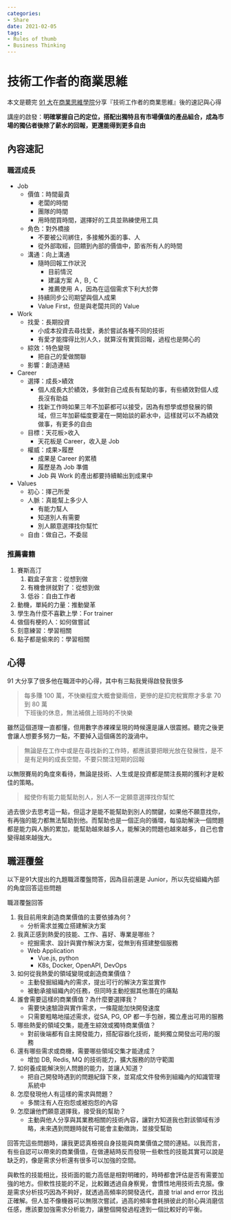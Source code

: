 ```yaml
---
categories:
- Share
date: 2021-02-05
tags:
- Rules of thumb
- Business Thinking
---
```


# 技術工作者的商業思維

本文是聽完 [91 大](https://www.facebook.com/91agile)在[商業思維學院](https://bizthinking.com.tw/)分享『技術工作者的商業思維』後的速記與心得

講座的啟發：**明確掌握自己的定位，搭配出獨特且有市場價值的產品組合，成為市場的獨佔者後除了薪水的回報，更還能得到更多自由**

## 內容速記

### 職涯成長

- Job
  - 價值：時間最貴
    - 老闆的時間
    - 團隊的時間
    - 用時間買時間，選擇好的工具並熟練使用工具
  - 角色：對外橋接
    - 不要被公司綁住，多接觸外面的事、人
    - 從外部取經，回饋到內部的價值中，節省所有人的時間
  - 溝通：向上溝通
    - 隨時回報工作狀況
      - 目前情況
      - 建議方案 Ａ, Ｂ, Ｃ
      - 推薦使用 Ａ，因為在這個需求下利大於弊
    - 持續同步公司期望與個人成果
    - Value First，但是與老闆共同的 Value
- Work
  - 找愛：長期投資
    - 小成本投資去尋找愛，勇於嘗試各種不同的技術
    - 有愛才能撐得比別人久，就算沒有實質回報，過程也是開心的
  - 綜效：特色變現
    - 把自己的愛做關聯
  - 影響：創造連結
- Career
  - 選擇：成長>績效
    - 個人成長大於績效，多做對自己成長有幫助的事，有些績效對個人成長沒有助益
    - 找新工作時如果三年不加薪都可以接受，因為有想學或想發展的領域，但三年加薪幅度要灌在一開始談的薪水中，這樣就可以不為績效做事，有更多的自由
  - 目標：天花板>收入
    - 天花板是 Career，收入是 Job
  - 權威：成果>履歷
    - 成果是 Career 的累積
    - 履歷是為 Job 準備
    - Job 與 Work 的產出都要持續輸出到成果中
- Values
  - 初心：擇己所愛
  - 人脈：真能幫上多少人
    - 有能力幫人
    - 知道別人有需要
    - 別人願意選擇找你幫忙
  - 自由：做自己，不委屈

### 推薦書籍

1. 賽斯高汀
   1. 戳盒子宣言：從想到做
   2. 有機會拼就對了：從想到做
   3. 低谷：自由工作者
2. 動機，單純的力量：推動變革
3. 學生為什麼不喜歡上學：For trainer
4. 做個有梗的人：如何做嘗試
5. 刻意練習：學習相關
6. 點子都是偷來的：學習相關

## 心得

91 大分享了很多他在職涯中的心得，其中有三點我覺得啟發我很多

> 每多賺 100 萬，不快樂程度大概會變兩倍，更慘的是扣完稅實際才多拿 70 到 80 萬  
> 下班後的休息，無法補償上班時的不快樂

雖然這個道理一直都懂，但用數字赤裸裸呈現的時候還是讓人很震撼。聽完之後更會讓人想要多努力一點，不要掉入這個痛苦的漩渦中。

> 無論是在工作中或是在尋找新的工作時，都應該要把眼光放在發展性，是不是有足夠的成長空間，不要只關注短期的回報

以無限賽局的角度來看待，無論是技術、人生或是投資都是關注長期的獲利才是較佳的策略。

> 縱使你有能力能幫助別人，別人不一定願意選擇找你幫忙

過去很少去思考這一點，但這才是能不能幫助到別人的關鍵，如果他不願意找你，有再強的能力都無法幫助到他。而幫助也是一個正向的循環，每協助解決一個問題都是能力與人脈的累加，能幫助越來越多人，能解決的問題也越來越多，自己也會變得越來越強大。

## 職涯覆盤

以下是91大提出的九題職涯覆盤問答，因為目前還是 Junior，所以先從組織內部的角度回答這些問題

職涯覆盤回答

1. 我目前用來創造商業價值的主要依據為何？
    - 分析需求並獨立搭建解決方案
2. 我真正感到熱愛的技能、工作、喜好、專業是哪些？
    - 挖掘需求、設計與實作解決方案，從無到有搭建整個服務
    - Web Application
      - Vue.js, python
      - K8s, Docker, OpenAPI, DevOps
3. 如何從我熱愛的領域變現或創造商業價值？
    - 主動發掘組織內的需求，提出可行的解決方案並實作
    - 被動承接組織內的任務，但同時主動挖掘其他潛在的痛點
4. 誰會需要這樣的商業價值？為什麼要選擇我？
    - 需要快速驗證與實作需求，一條龍能加快開發速度
    - 只需要粗略地描述需求，從SA, PG, OP 都一手包辦，獨立產出可用的服務
5. 哪些熱愛的領域交集，能產生綜效或獨特商業價值？
    - 對前後端都有自主開發能力，搭配容器化技術，能夠獨立開發出可用的服務
6. 還有哪些需求或商機，需要哪些領域交集才能達成？
    - 增加 DB, Redis, MQ 的技術能力，擴大服務的防守範圍
7. 如何養成能解決別人問題的能力，並讓人知道？
    - 把自己開發時遇到的問題紀錄下來，並寫成文件發佈到組織內的知識管理系統中
8. 怎麼發現他人有這樣的需求與問題？
    - 多關注有人在抱怨或被抱怨的內容
9. 怎麼讓他們願意選擇我，接受我的幫助？
    - 主動與他人分享與其業務相關的技術內容，讓對方知道我也對該領域有涉略，未來遇到問題時就有可能會主動徵詢，並接受幫助

回答完這些問題時，讓我更認真檢視自身技能與商業價值之間的連結。以我而言，有些自認可以帶來的商業價值，在做連結時反而發現一些軟性的技能其實可以說是缺乏的，像是需求分析還有很多可以加強的空間。

與軟性的技能相比，技術面的能力高低是相對明確的，時時都會評估是否有需要加強的地方。但軟性技能的不足，比較難透過自身察覺，會慣性地用技術去克服。像是需求分析技巧因為不夠好，就透過高頻率的開發迭代，直接 trial and error 找出正確解。但人並不像機器可以無限次嘗試，過高的頻率會耗損彼此的耐心與消磨信任感，應該要加強需求分析能力，讓整個開發過程達到一個比較好的平衡。
